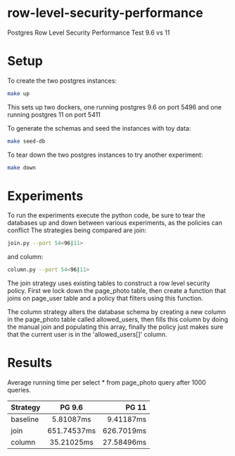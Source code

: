 # row-level-security-performance
Postgres Row Level Security Performance Test 9.6 vs 11

# Setup

To create the two postgres instances:
```bash
make up
```

This sets up two dockers, one running postgres 9.6 on port 5496 and one running postgres 11 on port 5411

To generate the schemas and seed the instances with toy data:
```bash
make seed-db
```

To tear down the two postgres instances to try another experiment:
```bash
make down
```

# Experiments

To run the experiments execute the python code, be sure to tear the databases up and down between various experiments, as the policies can conflict
The strategies being compared are join:
```bash
join.py --port 54<96|11> 
```

and column:
```bash
column.py --port 54<96|11> 
```

The join strategy uses existing tables to construct a row level security policy.  First we lock down the page_photo table, then create a function that joins on page_user table and a policy that filters using this function.  

The column strategy alters the database schema by creating a new column in the page_photo table called allowed_users, then fills this column by doing the manual join and populating this array, finally the policy just makes sure that the current user is in the 'allowed_users[]' column.

# Results

Average running time per select * from page_photo query after 1000 queries.

| Strategy  | PG 9.6      | PG 11        |
| ----------|:-----------:| ------------:|
| baseline  | 5.81087ms   |  9.41187ms   |
| join      | 651.74537ms |  626.7019ms  |
| column    | 35.21025ms  |  27.58496ms  |

